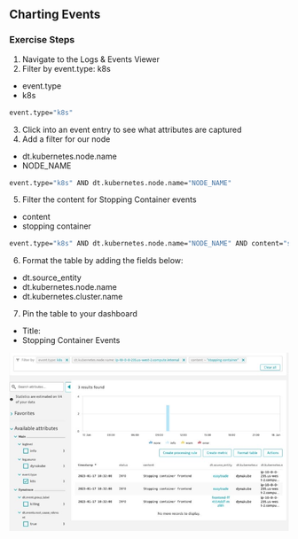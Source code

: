 ## Charting Events

### Exercise Steps

1. Navigate to the Logs & Events Viewer
2. Filter by event.type: k8s
 - event.type
 - k8s
```bash
event.type="k8s"
```
3. Click into an event entry to see what attributes are captured
4. Add a filter for our node
 - dt.kubernetes.node.name
 - NODE_NAME
```bash
event.type="k8s" AND dt.kubernetes.node.name="NODE_NAME"
```
5. Filter the content for Stopping Container events
 - content
 - stopping container
```bash
event.type="k8s" AND dt.kubernetes.node.name="NODE_NAME" AND content="stopping container"
```
6. Format the table by adding the fields below:
 - dt.source_entity
 - dt.kubernetes.node.name
 - dt.kubernetes.cluster.name

7. Pin the table to your dashboard
 - Title:
 - Stopping Container Events

![charted_events](../../../assets/images/k8sevents2.jpg)
